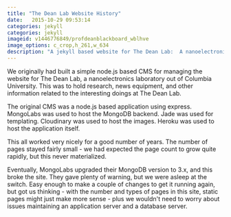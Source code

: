 ```yaml
---
title: "The Dean Lab Website History"
date:   2015-10-29 09:53:14
categories: jekyll
categories: jekyll
imageid: v1446776849/profdeanblackboard_wblhve
image_options: c_crop,h_261,w_634
description: "A jekyll based website for The Dean Lab:  A nanoelectronics laborator out of Columbia University"
---
```


We originally had built a simple node.js based CMS for managing the website for The Dean Lab, a nanoelectronics laboratory out of Columbia University.  This was to hold research, news equipment, and other information related to the interesting doings at The Dean Lab. 

The original CMS was a node.js based application using express.  MongoLabs was used to host the MongoDB backend.  Jade was used for templating.  Cloudinary was used to host the images.  Heroku was used to host the application itself.

This all worked very nicely for a good number of years.  The number of pages stayed fairly small - we had expected the page count to grow quite rapidly, but this never materialized. 

Eventually, MongoLabs upgraded their MongoDB version to 3.x, and this broke the site.  They gave plenty of warning, but we were asleep at the switch.  Easy enough to make a couple of changes to get it running again, but got us thinking - with the number and types of pages in this site, static pages might just make more sense - plus we wouldn't need to worry about issues maintaining an application server and a database server.


[DeanLab]: http://deanlab.github.io
